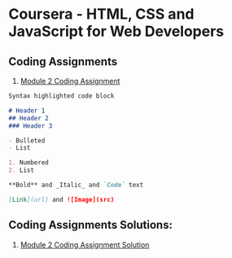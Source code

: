 # Coursera - HTML, CSS and JavaScript for Web Developers


## Coding Assignments
1. [Module 2 Coding Assignment](https://github.com/jhu-ep-coursera/fullstack-course4/blob/master/assignments/assignment2/Assignment-2.md)




```markdown
Syntax highlighted code block

# Header 1
## Header 2
### Header 3

- Bulleted
- List

1. Numbered
2. List

**Bold** and _Italic_ and `Code` text

[Link](url) and ![Image](src)
```

## Coding Assignments Solutions:
1. [Module 2 Coding Assignment Solution](https://sumitkp11.github.io/coursera/module2-solution)
